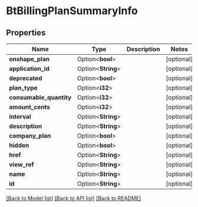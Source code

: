 # BtBillingPlanSummaryInfo

## Properties

Name | Type | Description | Notes
------------ | ------------- | ------------- | -------------
**onshape_plan** | Option<**bool**> |  | [optional]
**application_id** | Option<**String**> |  | [optional]
**deprecated** | Option<**bool**> |  | [optional]
**plan_type** | Option<**i32**> |  | [optional]
**consumable_quantity** | Option<**i32**> |  | [optional]
**amount_cents** | Option<**i32**> |  | [optional]
**interval** | Option<**String**> |  | [optional]
**description** | Option<**String**> |  | [optional]
**company_plan** | Option<**bool**> |  | [optional]
**hidden** | Option<**bool**> |  | [optional]
**href** | Option<**String**> |  | [optional]
**view_ref** | Option<**String**> |  | [optional]
**name** | Option<**String**> |  | [optional]
**id** | Option<**String**> |  | [optional]

[[Back to Model list]](../README.md#documentation-for-models) [[Back to API list]](../README.md#documentation-for-api-endpoints) [[Back to README]](../README.md)


